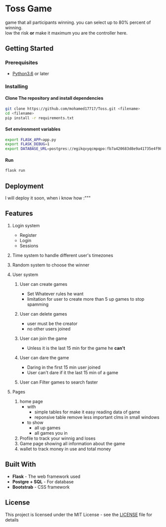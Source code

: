 # Toss Game

game that all participants winning. you can select up to 80% percent of winning.\
low the risk **or** make it maximum you are the controller here.

## Getting Started

### Prerequisites

- [Python3.6](https://www.python.org/downloads/) or later

### Installing

#### Clone The repository and install dependencies

``` bash
git clone https://github.com/mohamed17717/Toss.git <filename>
cd <filename>
pip install -r requirements.txt
```

#### Set environment variables

``` bash
export FLASK_APP=app.py
export FLASK_DEBUG=1
export DATABASE_URL=postgres://egikqvyqcmpqpo:fb7a420683d8e9a41735e4f985c02a9a202ae74e2020935a4a27158c225f203a@ec2-46-137-121-216.eu-west-1.compute.amazonaws.com:5432/df44rp66emil5p
```

#### Run

``` bash
flask run
```

## Deployment

I will deploy it soon, when i know how :"""

## Features

1. Login system
   - Register
   - Login
   - Sessions

2. Time system to handle different user's timezones

3. Random system to choose the winner

4. User system
   1. User can create games
      - Set Whatever rules he want
      - limitation for user to create more than 5 up games to stop spamming

   2. User can delete games
      - user must be the creator
      - no other users joined

   3. User can join the game
      - Unless it is the last 15 min for the game he **can't**

   4. User can dare the game
      - Daring in the first 15 min user joined
      - User can't dare if it the last 15 min of a game

   5. User can Filter games to search faster

5. Pages
   1. home page
      - with
        - simple tables for make it easy reading data of game
        - reponsive table remove less important clms in small windows
      - to show
        - all up games
        - all games you in
   2. Profile to track your winnig and loses
   3. Game page showing all information about the game
   4. wallet to track money in use and total money

## Built With

- **Flask** -  The web framework used
- **Postgre + SQL** - For database
- **Bootstrab** - CSS framework

## License

This project is licensed under the MIT License - see the [LICENSE](LICENSE) file for details
